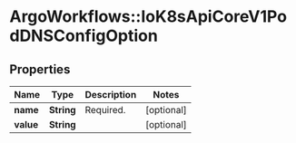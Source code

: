 # ArgoWorkflows::IoK8sApiCoreV1PodDNSConfigOption

## Properties
Name | Type | Description | Notes
------------ | ------------- | ------------- | -------------
**name** | **String** | Required. | [optional] 
**value** | **String** |  | [optional] 


